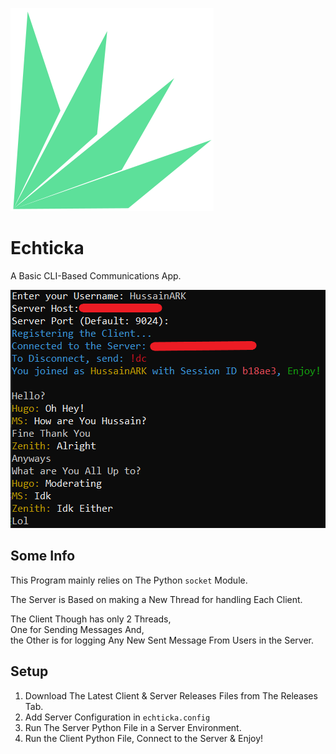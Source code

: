 ![Echticka](echticka.png)

# Echticka

A Basic CLI-Based Communications App.

![Demo](./demo.png)

## Some Info

This Program mainly relies on The Python `socket` Module.

The Server is Based on making a New Thread for handling Each Client.

The Client Though has only 2 Threads, <br />
One for Sending Messages And, <br />
the Other is for logging Any New Sent Message From Users in the Server.

## Setup

1. Download The Latest Client & Server Releases Files from The Releases Tab.
2. Add Server Configuration in `echticka.config`
3. Run The Server Python File in a Server Environment.
4. Run the Client Python File, Connect to the Server & Enjoy!